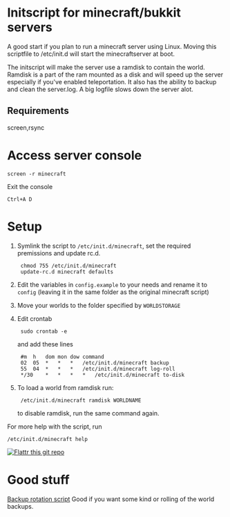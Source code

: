 Initscript for minecraft/bukkit servers
=======================================
A good start if you plan to run a minecraft server using Linux.
Moving this scriptfile to /etc/init.d will start the minecraftserver at boot.

The initscript will make the server use a ramdisk to contain the world.
Ramdisk is a part of the ram mounted as a disk and will speed up the
server especially if you've enabled teleportation. It also has the
ability to backup and clean the server.log. A big logfile slows down the
server alot.


Requirements
------------
screen,rsync

Access server console
=====================

	screen -r minecraft

Exit the console
	
	Ctrl+A D

Setup
=====

1. Symlink the script to `/etc/init.d/minecraft`, set the required premissions and update rc.d.

		chmod 755 /etc/init.d/minecraft
		update-rc.d minecraft defaults

2. Edit the variables in `config.example` to your needs and rename it to `config` (leaving it in the same folder as the original minecraft script)

3. Move your worlds to the folder specified by `WORLDSTORAGE`

4. Edit crontab

		sudo crontab -e

	and add these lines

		#m 	h 	dom	mon	dow	command
		02 	05 	*	*	*	/etc/init.d/minecraft backup
		55 	04 	*	*	*	/etc/init.d/minecraft log-roll
		*/30 	* 	*	*	*	/etc/init.d/minecraft to-disk


5. To load a world from ramdisk run:

		/etc/init.d/minecraft ramdisk WORLDNAME
	
	to disable ramdisk, run the same command again.


For more help with the script, run

	/etc/init.d/minecraft help

[![Flattr this git repo](http://api.flattr.com/button/flattr-badge-large.png)](https://flattr.com/submit/auto?user_id=Ahtenus&url=https://github.com/Ahtenus/minecraft-init&title=minecraft-init&language=en_GB&tags=github&category=software) 

Good stuff
==========
[Backup rotation script](https://github.com/adamfeuer/rotate-backups) Good if you want some kind or rolling of the world backups.
